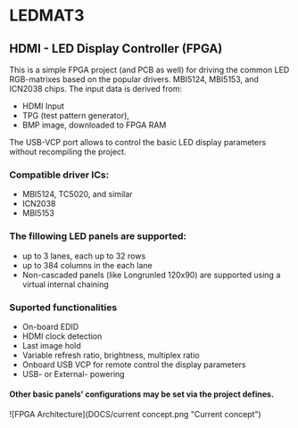# LEDMAT3

## HDMI - LED Display Controller (FPGA)

This is a simple FPGA project (and PCB as well) for driving the common LED RGB-matrixes based on the popular drivers. MBI5124, MBI5153, and ICN2038 chips.
The input data is derived from:
* HDMI Input
* TPG (test pattern generator),
* BMP image, downloaded to FPGA RAM

The USB-VCP port allows to control the basic LED display parameters without recompiling the project.

### Compatible driver ICs:
* MBI5124, TC5020, and similar
* ICN2038
* MBI5153

### The fillowing LED panels are supported: 
* up to 3 lanes, each up to 32 rows
* up to 384 columns in the each lane
* Non-cascaded panels (like Longrunled 120x90) are supported using a virtual internal chaining

### Suported functionalities 
* On-board EDID
* HDMI clock detection
* Last image hold
* Variable refresh ratio, brightness, multiplex ratio
* Onboard USB VCP for remote control the display parameters
* USB- or External- powering


#### Other basic panels' configurations may be set via the project defines.

![FPGA Architecture](DOCS/current concept.png "Current concept")
